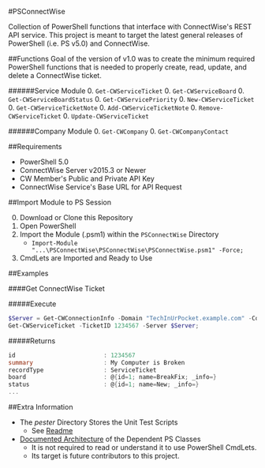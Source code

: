 #PSConnectWise  

Collection of PowerShell functions that interface with ConnectWise's REST API service. This project is meant to target the latest general releases of PowerShell (i.e. PS v5.0) and ConnectWise.

##Functions
Goal of the version of v1.0 was to create the minimum required PowerShell functions that is needed to properly create, read, update, and delete a ConnectWise ticket. 

######Service Module
0. `Get-CWServiceTicket`
0. `Get-CWServiceBoard`
0. `Get-CWServiceBoardStatus`
0. `Get-CWServicePriority`
0. `New-CWServiceTicket`
0. `Get-CWServiceTicketNote`
0. `Add-CWServiceTicketNote`
0. `Remove-CWServiceTicket`
0. `Update-CWServiceTicket`

######Company Module
0. `Get-CWCompany`
0. `Get-CWCompanyContact`
        
        
##Requirements

- PowerShell 5.0
- ConnectWise Server v2015.3 or Newer
- CW Member's Public and Private API Key
- ConnectWise Service's Base URL for API Request

##Import Module to PS Session

0. Download or Clone this Repository
0. Open PowerShell
0. Import the Module (.psm1) within the `PSConnectWise` Directory
   - `Import-Module "...\PSConnectWise\PSConnectWise\PSConnectWise.psm1" -Force;`
0. CmdLets are Imported and Ready to Use

##Examples

####Get ConnectWise Ticket

#####Execute
```powershell
$Server = Get-CWConnectionInfo -Domain "TechInUrPocket.example.com" -CompanyName "TechInUrPocket" -PublicKey 'Pub1icK3yH3r3' -PrivateKey 'Pri@t3K3yH3r3';`
Get-CWServiceTicket -TicketID 1234567 -Server $Server;
```
#####Returns
```powershell
id                         : 1234567
summary                    : My Computer is Broken
recordType                 : ServiceTicket
board                      : @{id=1; name=BreakFix; _info=}
status                     : @{id=1; name=New; _info=}
... 
```


##Extra Information
- The *pester* Directory Stores the Unit Test Scripts
  - See [Readme](https://github.com/sgtoj/ConnectWisePSModule/tree/master/pester)
- [Documented Architecture](https://github.com/sgtoj/ConnectWisePSModule/blob/master/doc/ClassArchitectures.md) of the Dependent PS Classes
  - It is not required to read or understand it to use PowerShell CmdLets.
  - Its target is future contributors to this project.
